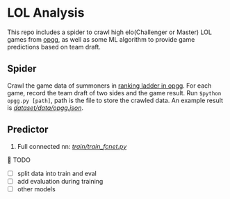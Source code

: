 # LOL Analysis
This repo includes a spider to crawl high elo(Challenger or Master) LOL games from [opgg](https://www.op.gg/), as well as some ML algorithm to provide game predictions based on team draft.

## Spider
Crawl the game data of summoners in [ranking ladder in opgg](https://www.op.gg/ranking/ladder/). For each game, record the team draft of two sides and the game result. Run `$python opgg.py [path]`, path is the file to store the crawled data. An example result is [*dataset/data/opgg.json*](https://raw.githubusercontent.com/Bowenduan/LOL_Analysis/master/data/dataset/opgg.json).


## Predictor
1. Full connected nn: [*train/train_fcnet.py*](https://github.com/Bowenduan/LOL_Analysis/blob/master/train/train_fcnet.py)

:triangular_flag_on_post: TODO
* [ ] split data into train and eval
* [ ] add evaluation during training
* [ ] other models
